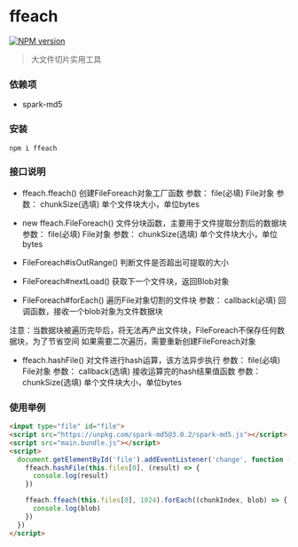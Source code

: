# ffeach

[![NPM version](https://img.shields.io/npm/v/ffeach.svg)](https://www.npmjs.com/package/ffeach)

> 大文件切片实用工具

### 依赖项

- spark-md5

### 安装

```
npm i ffeach
```

### 接口说明

- ffeach.ffeach() 创建FileForeach对象工厂函数
  参数： file(必填) File对象
  参数： chunkSize(选填) 单个文件块大小，单位bytes

- new ffeach.FileForeach() 文件分块函数，主要用于文件提取分割后的数据块
  参数： file(必填) File对象
  参数： chunkSize(选填) 单个文件块大小，单位bytes

- FileForeach#isOutRange() 判断文件是否超出可提取的大小
- FileForeach#nextLoad() 获取下一个文件块，返回Blob对象
- FileForeach#forEach() 遍历File对象切割的文件块
  参数： callback(必填) 回调函数，接收一个blob对象为文件数据块

注意：当数据块被遍历完毕后，将无法再产出文件块，FileForeach不保存任何数据块，为了节省空间
如果需要二次遍历，需要重新创建FileForeach对象

- ffeach.hashFile() 对文件进行hash运算，该方法异步执行
  参数： file(必填) File对象
  参数： callback(选填) 接收运算完的hash结果值函数
  参数： chunkSize(选填) 单个文件块大小，单位bytes

### 使用举例

```html
<input type="file" id="file">
<script src="https://unpkg.com/spark-md5@3.0.2/spark-md5.js"></script>
<script src="main.bundle.js"></script>
<script>
  document.getElementById('file').addEventListener('change', function (e) {
    ffeach.hashFile(this.files[0], (result) => {
      console.log(result)
    })

    ffeach.ffeach(this.files[0], 1024).forEach((chunkIndex, blob) => {
      console.log(blob)
    })
  })
</script>
```

